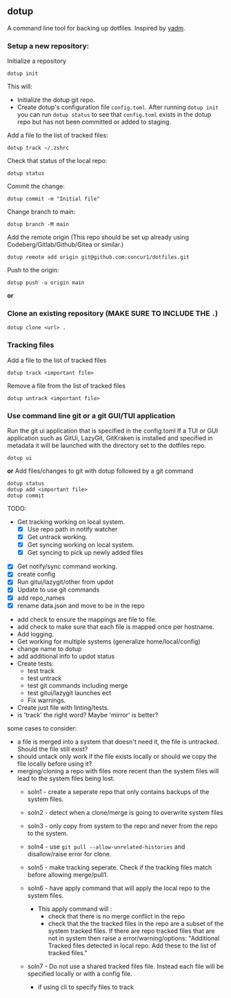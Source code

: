 ## dotup
A command line tool for backing up dotfiles. Inspired by [yadm](https://github.com/TheLocehiliosan/yadm).

### Setup a new repository:
Initialize a repository
```
dotup init
```
This will:
- Initialize the dotup git repo.
- Create dotup's configuration file `config.toml`.
After running `dotup init` you can run `dotup status` to see that `config.toml` exists in the dotup repo but has not been committed or added to staging.

Add a file to the list of tracked files:
```
dotup track ~/.zshrc
```
Check that status of the local repo:
```
dotup status
```
Commit the change:
```
dotup commit -m "Initial file"
```
Change branch to main:
```
dotup branch -M main
```
Add the remote origin (This repo should be set up already using Codeberg/Gitlab/Github/Gitea or similar.)
```
dotup remote add origin git@github.com:concur1/dotfiles.git
```
Push to the origin:
```
dotup push -u origin main
```
**or**

### Clone an existing repository (MAKE SURE TO INCLUDE THE `.`)
```
dotup clone <url> .
```

### Tracking files
Add a file to the list of tracked files
```
dotup track <important file>
```
Remove a file from the list of tracked files
```
dotup untrack <important file>
```

### Use command line git or a git GUI/TUI application
Run the git ui application that is specified in the config.toml
If a TUI or GUI application such as GitUi, LazyGit, GitKraken is installed and specified in metadata it will be launched with the directory set to the dotfiles repo.
```
dotup ui
```
**or**
Add files/changes to git with dotup followed by a git command
```
dotup status 
dotup add <important file>
dotup commit
```

TODO:
- Get tracking working on local system.
    - [x] Use repo path in notify watcher
    - [x] Get untrack working.
    - [x] Get syncing working on local system.
    - [x] Get syncing to pick up newly added files
- [x] Get notify/sync command working.
- [x] create config
- [x] Run gitui/lazygit/other from updot
- [x] Update to use git commands
- [x] add repo_names
- [x] rename data.json and move to be in the repo
- add check to ensure the mappings are file to file.
- add check to make sure that each file is mapped once per hostname.
- Add logging.
- Get working for multiple systems (generalize home/local/config)
- change name to dotup
- add additional info to updot status
- Create tests:
    - test track
    - test untrack
    - test git commands including merge
    - test gitui/lazygit launches ect
    - Fix warnings.
- Create just file with linting/tests.
- is 'track' the right word? Maybe 'mirror' is better?

some cases to consider:
- a file is merged into a system that doesn't need it, the file is untracked. Should the file still exist?
- should untack only work if the file exists locally or should we copy the file locally before using it?
- merging/cloning a repo with files more recent than the system files will lead to the system files being lost.
    - soln1 - create a seperate repo that only contains backups of the system files.
    - soln2 - detect when a clone/merge is going to overwrite system files
    - soln3 - only copy from system to the repo and never from the repo to the system.
    - soln4 - use `git pull --allow-unrelated-histories` and disallow/raise error for clone.
    - soln5 - make tracking seperate. Check if the tracking files match before allowing merge/pull1.
    - soln6 - have apply command that will apply the local repo to the system files.
        - This apply command will :
            - check that there is no merge conflict in the repo
            - check that the the tracked files in the repo are a subset of the system tracked files. 
            If there are repo tracked files that are not in system then raise a error/warning/options: "Additional Tracked files detected in local repo. Add these to the list of tracked files."

    - soln7 - Do not use a shared tracked files file. Instead each file will be specified locally or with a config file.
        - if using cli to specify files to track
